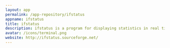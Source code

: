 ```yaml
---
layout: app
permalink: /app-repository/ifstatus
appname: ifstatus
title: ifstatus
description: ifstatus is a program for displaying statistics in real time about ingoing and outgoing network traffic.
avatar: /icons/terminal.png
website: http://ifstatus.sourceforge.net/
---
```


